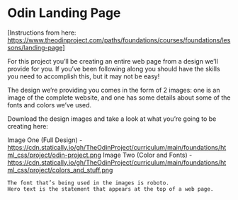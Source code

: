 # Odin Landing Page

[Instructions from here: https://www.theodinproject.com/paths/foundations/courses/foundations/lessons/landing-page]

For this project you’ll be creating an entire web page from a design we’ll provide for you. If you’ve been following along you should have the skills you need to accomplish this, but it may not be easy!

The design we’re providing you comes in the form of 2 images: one is an image of the complete website, and one has some details about some of the fonts and colors we’ve used.

Download the design images and take a look at what you’re going to be creating here:

Image One (Full Design) - https://cdn.statically.io/gh/TheOdinProject/curriculum/main/foundations/html_css/project/odin-project.png
Image Two (Color and Fonts) - https://cdn.statically.io/gh/TheOdinProject/curriculum/main/foundations/html_css/project/colors_and_stuff.png

    The font that’s being used in the images is roboto.
    Hero text is the statement that appears at the top of a web page.
